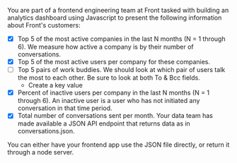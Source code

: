 You are part of a frontend engineering team at Front tasked with building an analytics dashboard using Javascript to present the following information about Front's customers:

- [x] Top 5 of the most active companies in the last N months (N = 1 through 6). We measure how active a company is by their number of conversations.
- [x] Top 5 of the most active users per company for these companies.
- [ ] Top 5 pairs of work buddies. We should look at which pair of users talk the most to each other. Be sure to look at both To & Bcc fields.
	- Create a key value
- [x] Percent of inactive users per company in the last N months (N = 1 through 6). An inactive user is a user who has not initiated any conversation in that time period.
- [x] Total number of conversations sent per month.
Your data team has made available a JSON API endpoint that returns data as in conversations.json.

You can either have your frontend app use the JSON file directly, or return it through a node server.